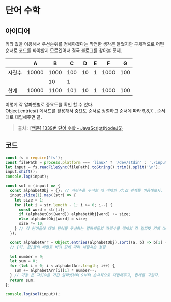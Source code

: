 # 단어 수학

## 아이디어

키와 값을 이용해서 우선순위를 정해야겠다는 막연한 생각은 들었지만 구체적으로 어떤 순서로 코드를 짜야할지 모르겠어서 결국 블로그를 찾아본 문제.

| |A|B|C|D|E|F|G|
|---|---|---|---|---|---|---|---|
|자릿수|10000|1000|100|10|1|1000|100|
|||10|1|||||
|합계|10000|1100|101|10|1|1000|100|

이렇게 각 알파벳별로 중요도를 확인 할 수 있다.<br>
Object.entries() 메서드를 활용해서 중요도 순서로 정렬하고
순서에 따라 9,8,7... 순서대로 대입해주면 끝.



> 출처 : [[백준] 1339번 단어 수학 - JavaScript(NodeJS)](https://gobae.tistory.com/48)

## 코드

```js
const fs = require('fs');
const filePath = process.platform === 'linux' ? '/dev/stdin' : './input.txt';
let input = fs.readFileSync(filePath).toString().trim().split('\n');
input.shift();
console.log(input);

const sol = (input) => {
  const alphabetObj = {}; // 자릿수를 누적할 때 객체의 키:값 관계를 이용해보자.
  input.slice(1).map((str) => {
    let size = 1;
    for (let i = str.length - 1; i >= 0; i--) {
      const word = str[i];
      if (alphabetObj[word]) alphabetObj[word] += size;
      else alphabetObj[word] = size;
      size *= 10;
    } // 각 단어들에 대해 단어를 구성하는 알파벳들의 자릿수를 객체의 각 알파벳 키에 대응하는 값에 계속 더해준다.
  });

  const alphabetArr = Object.entries(alphabetObj).sort((a, b) => b[1] - a[1]); 
  // [키, 값]들의 배열로 바꿔 값에 따라 내림차순 정렬

  let number = 9;
  let sum = 0;
  for (let i = 0; i < alphabetArr.length; i++) {
    sum += alphabetArr[i][1] * number--;
  } // 가장 큰 자릿수를 가진 알파벳부터 9부터 순차적으로 대입해주고, 합계를 구한다.
  return sum;
};

console.log(sol(input));
```

